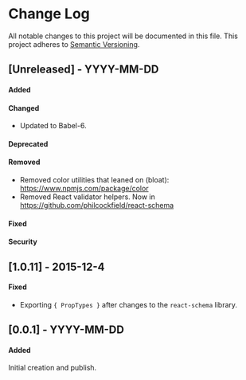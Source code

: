 # Change Log
All notable changes to this project will be documented in this file.
This project adheres to [Semantic Versioning](http://semver.org/).


## [Unreleased] - YYYY-MM-DD
#### Added

#### Changed
- Updated to Babel-6.

#### Deprecated

#### Removed
- Removed color utilities that leaned on (bloat): https://www.npmjs.com/package/color
- Removed React validator helpers.  Now in https://github.com/philcockfield/react-schema

#### Fixed
#### Security


## [1.0.11] - 2015-12-4
#### Fixed
- Exporting `{ PropTypes }` after changes to the `react-schema` library.



## [0.0.1] - YYYY-MM-DD
#### Added
Initial creation and publish.

